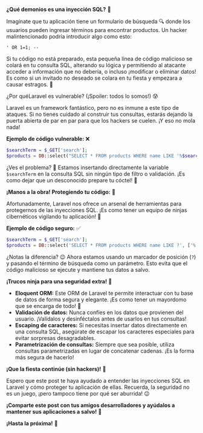 **¿Qué demonios es una inyección SQL?** 🤔

Imagínate que tu aplicación tiene un formulario de búsqueda 🔍 donde los usuarios pueden ingresar términos para encontrar productos. Un hacker malintencionado podría introducir algo como esto:

```
' OR 1=1; --
```

Si tu código no está preparado, esta pequeña línea de código malicioso se colará en tu consulta SQL, alterando su lógica y permitiendo al atacante acceder a información que no debería, o incluso ¡modificar o eliminar datos! Es como si un invitado no deseado se colara en tu fiesta y empezara a causar estragos. 🤯

¿Por quéLaravel es vulnerable? (¡Spoiler: todos lo somos!) 😰

Laravel es un framework fantástico, pero no es inmune a este tipo de ataques. Si no tienes cuidado al construir tus consultas, estarás dejando la puerta abierta de par en par para que los hackers se cuelen. ¡Y eso no mola nada!

**Ejemplo de código vulnerable:** ❌

```php
$searchTerm = $_GET['search'];
$products = DB::select("SELECT * FROM products WHERE name LIKE '%$searchTerm%'");
```

¿Ves el problema? 🤔 Estamos insertando directamente la variable `$searchTerm` en la consulta SQL sin ningún tipo de filtro o validación. ¡Es como dejar que un desconocido prepare tu cóctel! 🍹

**¡Manos a la obra! Protegiendo tu código:** 💪

Afortunadamente, Laravel nos ofrece un arsenal de herramientas para protegernos de las inyecciones SQL. ¡Es como tener un equipo de ninjas cibernéticos vigilando tu aplicación! 🥷

**Ejemplo de código seguro:** ✅

```php
$searchTerm = $_GET['search'];
$products = DB::select('SELECT * FROM products WHERE name LIKE ?', ['%' . $searchTerm . '%']);
```

¿Notas la diferencia? 😉 Ahora estamos usando un marcador de posición (`?`) y pasando el término de búsqueda como un parámetro. Esto evita que el código malicioso se ejecute y mantiene tus datos a salvo.

**¡Trucos ninja para una seguridad extra!** 🥋

* **Eloquent ORM:** Este ORM de Laravel te permite interactuar con tu base de datos de forma segura y elegante. ¡Es como tener un mayordomo que se encarga de todo! 🤵
* **Validación de datos:** Nunca confíes en los datos que provienen del usuario. ¡Valídalos y desinféctalos antes de usarlos en tus consultas!
* **Escaping de caracteres:** Si necesitas insertar datos directamente en una consulta SQL, asegúrate de escapar los caracteres especiales para evitar sorpresas desagradables.
* **Parametrización de consultas:** Siempre que sea posible, utiliza consultas parametrizadas en lugar de concatenar cadenas. ¡Es la forma más segura de hacerlo!

**¡Que la fiesta continúe (sin hackers)!** 🎉

Espero que este post te haya ayudado a entender las inyecciones SQL en Laravel y cómo proteger tu aplicación de ellas. Recuerda, la seguridad no es un juego, ¡pero tampoco tiene por qué ser aburrida! 😉

**¡Comparte este post con tus amigos desarrolladores y ayúdalos a mantener sus aplicaciones a salvo!** 📢

**¡Hasta la próxima!** 👋
